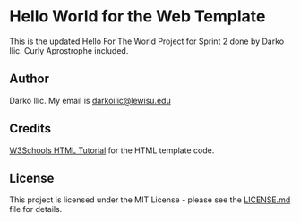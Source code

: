 # Hello World for the Web Template
This is the updated Hello For The World Project for Sprint 2 done by Darko Ilic. Curly Aprostrophe included.

## Author
Darko Ilic. My email is darkoilic@lewisu.edu

## Credits
[W3Schools HTML Tutorial](https://www.w3schools.com/html/) for the HTML template code.

## License
This project is licensed under the MIT License - please see the [LICENSE.md](LICENSE) file for details.


